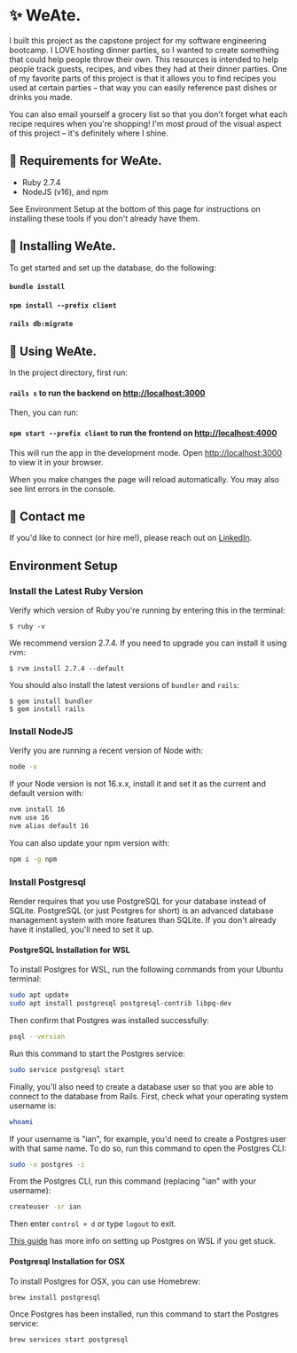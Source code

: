 # ✨ WeAte.

I built this project as the capstone project for my software engineering bootcamp. I LOVE hosting dinner parties, so I wanted to create something that could help people throw their own. This resources is intended to help people track guests, recipes, and vibes they had at their dinner parties. One of my favorite parts of this project is that it allows you to find recipes you used at certain parties – that way you can easily reference past dishes or drinks you made.

You can also email yourself a grocery list so that you don't forget what each recipe requires when you're shopping! I'm most proud of the visual aspect of this project – it's definitely where I shine.

## 🍜 Requirements for WeAte.

- Ruby 2.7.4
- NodeJS (v16), and npm

See Environment Setup at the bottom of this page for instructions on installing these tools if you don't already have them.

## 🥂 Installing WeAte.
To get started and set up the database, do the following:
#### `bundle install`
#### `npm install --prefix client`
#### `rails db:migrate`

## 🪩 Using WeAte.

In the project directory, first run:
#### `rails s` to run the backend on [http://localhost:3000](http://localhost:3000)

Then, you can run:

#### `npm start --prefix client` to run the frontend on [http://localhost:4000](http://localhost:4000)

This will run the app in the development mode. Open [http://localhost:3000](http://localhost:3000) to view it in your browser.

When you make changes the page will reload automatically. You may also see lint errors in the console.

## 🤙 Contact me
If you'd like to connect (or hire me!), please reach out on [LinkedIn](https://www.linkedin.com/in/samanthajavery/).


## Environment Setup

### Install the Latest Ruby Version

Verify which version of Ruby you're running by entering this in the terminal:

```console
$ ruby -v
```

We recommend version 2.7.4. If you need to upgrade you can install it using rvm:

```console
$ rvm install 2.7.4 --default
```

You should also install the latest versions of `bundler` and `rails`:

```console
$ gem install bundler
$ gem install rails
```

### Install NodeJS

Verify you are running a recent version of Node with:

```sh
node -v
```

If your Node version is not 16.x.x, install it and set it as the current and
default version with:

```sh
nvm install 16
nvm use 16
nvm alias default 16
```

You can also update your npm version with:

```sh
npm i -g npm
```

### Install Postgresql

Render requires that you use PostgreSQL for your database instead of SQLite.
PostgreSQL (or just Postgres for short) is an advanced database management
system with more features than SQLite. If you don't already have it installed,
you'll need to set it up.

#### PostgreSQL Installation for WSL

To install Postgres for WSL, run the following commands from your Ubuntu terminal:

```sh
sudo apt update
sudo apt install postgresql postgresql-contrib libpq-dev
```

Then confirm that Postgres was installed successfully:

```sh
psql --version
```

Run this command to start the Postgres service:

```sh
sudo service postgresql start
```

Finally, you'll also need to create a database user so that you are able to
connect to the database from Rails. First, check what your operating system
username is:

```sh
whoami
```

If your username is "ian", for example, you'd need to create a Postgres user
with that same name. To do so, run this command to open the Postgres CLI:

```sh
sudo -u postgres -i
```

From the Postgres CLI, run this command (replacing "ian" with your username):

```sh
createuser -sr ian
```

Then enter `control + d` or type `logout` to exit.

[This guide][postgresql wsl] has more info on setting up Postgres on WSL if you
get stuck.

[postgresql wsl]: https://docs.microsoft.com/en-us/windows/wsl/tutorials/wsl-database#install-postgresql

#### Postgresql Installation for OSX

To install Postgres for OSX, you can use Homebrew:

```sh
brew install postgresql
```

Once Postgres has been installed, run this command to start the Postgres
service:

```sh
brew services start postgresql
```
